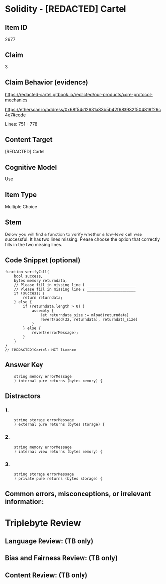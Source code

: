 # Solidity - [REDACTED] Cartel

## Item ID
2677

## Claim
3

## Claim Behavior (evidence)
https://redacted-cartel.gitbook.io/redacted/our-products/core-protocol-mechanics

https://etherscan.io/address/0x68f54c12631a83b5b42f683932f504819f26c4e7#code

Lines: 751 - 778

## Content Target
[REDACTED] Cartel

## Cognitive Model
Use

## Item Type
Multiple Choice 

## Stem
Below you will find a function to verify whether a low-level call was successful. It has two lines missing. Please choose the option that correctly fills in the two missing lines.

## Code Snippet (optional)
```solidity
function verifyCall(
    bool success,
    bytes memory returndata,
    // Please fill in missing line 1 ______________________
    // Please fill in missing line 2 ______________________
    if (success) {
        return returndata;
    } else {
        if (returndata.length > 0) {
            assembly {
                let returndata_size := mload(returndata)
                revert(add(32, returndata), returndata_size)
            }
        } else {
            revert(errorMessage);
        }
    }
}
// [REDACTED]Cartel: MIT licence
```

## Answer Key
```solidity
    string memory errorMessage
    ) internal pure returns (bytes memory) {
```


## Distractors
### 1.
```solidity
    string storage errorMessage
    ) external pure returns (bytes storage) {
```

### 2.
```solidity
    string memory errorMessage
    ) internal view returns (bytes memory) {
```

### 3.
```solidity
    string storage errorMessage
    ) private pure returns (bytes storage) {
```

## Common errors, misconceptions, or irrelevant information:

# Triplebyte Review

## Language Review: (TB only)

## Bias and Fairness Review: (TB only)

## Content Review: (TB only)
